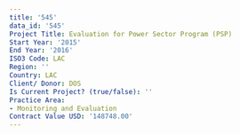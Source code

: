 ```yaml
---
title: '545'
data_id: '545'
Project Title: Evaluation for Power Sector Program (PSP)
Start Year: '2015'
End Year: '2016'
ISO3 Code: LAC
Region: ''
Country: LAC
Client/ Donor: DOS
Is Current Project? (true/false): ''
Practice Area:
- Monitoring and Evaluation
Contract Value USD: '148748.00'
---
```


